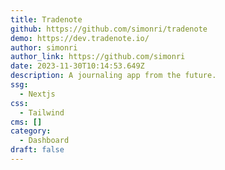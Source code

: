 ```yaml
---
title: Tradenote
github: https://github.com/simonri/tradenote
demo: https://dev.tradenote.io/
author: simonri
author_link: https://github.com/simonri
date: 2023-11-30T10:14:53.649Z
description: A journaling app from the future.
ssg:
  - Nextjs
css:
  - Tailwind
cms: []
category:
  - Dashboard
draft: false
---
```

